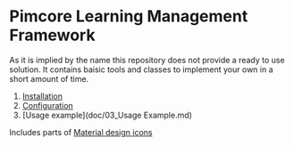 # Pimcore Learning Management Framework

As it is implied by the name this repository does not provide a ready to use solution. It contains baisic tools and classes to implement your own in a short amount of time.

1. [Installation](doc/01_Installation.md)
2. [Configuration](doc/02_Configuration.md)
3. [Usage example](doc/03_Usage Example.md)

Includes parts of [Material design icons](https://github.com/google/material-design-icons/blob/master/LICENSE)